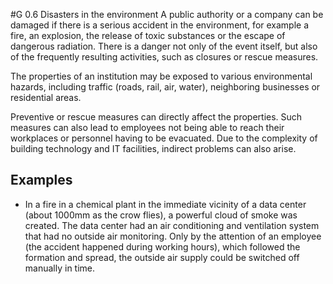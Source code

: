 #G 0.6 Disasters in the environment
A public authority or a company can be damaged if there is a serious accident in the environment, for example a fire, an explosion, the release of toxic substances or the escape of dangerous radiation. There is a danger not only of the event itself, but also of the frequently resulting activities, such as closures or rescue measures.

The properties of an institution may be exposed to various environmental hazards, including traffic (roads, rail, air, water), neighboring businesses or residential areas.

Preventive or rescue measures can directly affect the properties. Such measures can also lead to employees not being able to reach their workplaces or personnel having to be evacuated. Due to the complexity of building technology and IT facilities, indirect problems can also arise.



## Examples 
* In a fire in a chemical plant in the immediate vicinity of a data center (about 1000mm as the crow flies), a powerful cloud of smoke was created. The data center had an air conditioning and ventilation system that had no outside air monitoring. Only by the attention of an employee (the accident happened during working hours), which followed the formation and spread, the outside air supply could be switched off manually in time.





